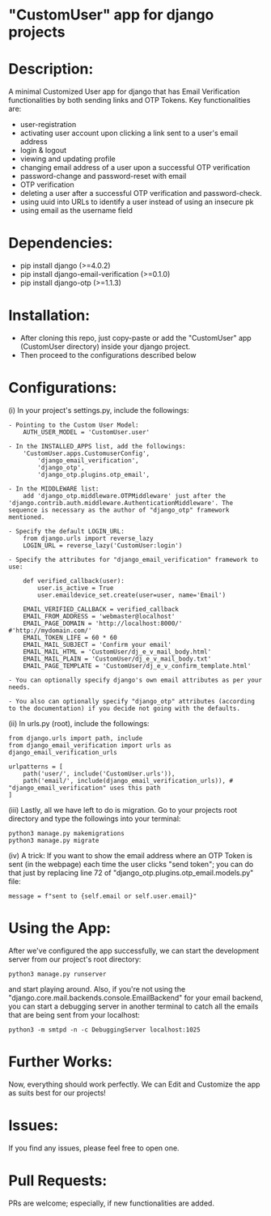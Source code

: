 # "CustomUser" app for django projects



# Description:

A minimal Customized User app for django that has Email Verification functionalities by both sending links and OTP Tokens. Key functionalities are:

- user-registration
- activating user account upon clicking a link sent to a user's email address
- login & logout
- viewing and updating profile
- changing email address of a user upon a successful OTP verification
- password-change and password-reset with email
- OTP verification
- deleting a user after a successful OTP verification and password-check.
- using uuid into URLs to identify a user instead of using an insecure pk
- using email as the username field




# Dependencies:
- pip install django (>=4.0.2)
- pip install django-email-verification (>=0.1.0)
- pip install django-otp (>=1.1.3)



# Installation:
- After cloning this repo, just copy-paste or add the "CustomUser" app (CustomUser directory) inside your django project.
- Then proceed to the configurations described below



# Configurations:

(i) In your project's settings.py, include the followings:

	- Pointing to the Custom User Model:
		AUTH_USER_MODEL = 'CustomUser.user'

	- In the INSTALLED_APPS list, add the followings:	
		'CustomUser.apps.CustomuserConfig',
	    	'django_email_verification',
	    	'django_otp',
	    	'django_otp.plugins.otp_email',

	- In the MIDDLEWARE list:	
		add 'django_otp.middleware.OTPMiddleware' just after the 'django.contrib.auth.middleware.AuthenticationMiddleware'. The sequence is necessary as the author of "django_otp" framework mentioned.

	- Specify the default LOGIN_URL:	
		from django.urls import reverse_lazy
		LOGIN_URL = reverse_lazy('CustomUser:login')

	- Specify the attributes for "django_email_verification" framework to use:

		def verified_callback(user):
		    user.is_active = True
		    user.emaildevice_set.create(user=user, name='Email')

		EMAIL_VERIFIED_CALLBACK = verified_callback
		EMAIL_FROM_ADDRESS = 'webmaster@localhost'
		EMAIL_PAGE_DOMAIN = 'http://localhost:8000/' #'http://mydomain.com/'
		EMAIL_TOKEN_LIFE = 60 * 60
		EMAIL_MAIL_SUBJECT = 'Confirm your email'
		EMAIL_MAIL_HTML = 'CustomUser/dj_e_v_mail_body.html'
		EMAIL_MAIL_PLAIN = 'CustomUser/dj_e_v_mail_body.txt'
		EMAIL_PAGE_TEMPLATE = 'CustomUser/dj_e_v_confirm_template.html'
		
	- You can optionally specify django's own email attributes as per your needs.
	
	- You also can optionally specify "django_otp" attributes (according to the documentation) if you decide not going with the defaults.
	
			
(ii) In urls.py (root), include the followings:

	from django.urls import path, include
	from django_email_verification import urls as django_email_verification_urls

	urlpatterns = [
	    path('user/', include('CustomUser.urls')),
	    path('email/', include(django_email_verification_urls)), # "django_email_verification" uses this path
	]
	

(iii) Lastly, all we have left to do is migration. Go to your projects root directory and type the followings into your terminal:

	python3 manage.py makemigrations
	python3 manage.py migrate
	
	
(iv) A trick: If you want to show the email address where an OTP Token is sent (in the webpage) each time the user clicks "send token"; you can do that just by replacing line 72 of "django_otp.plugins.otp_email.models.py" file:

	message = f"sent to {self.email or self.user.email}"
	
	

# Using the App:

After we've configured the app successfully, we can start the development server from our project's root directory:

	python3 manage.py runserver
	
and start playing around. Also, if you're not using the "django.core.mail.backends.console.EmailBackend" for your email backend, you can start a debugging server in another terminal to catch all the emails that are being sent from your localhost:
	
	python3 -m smtpd -n -c DebuggingServer localhost:1025
	


# Further Works: 
Now, everything should work perfectly. We can Edit and Customize the app as suits best for our projects!



# Issues: 
If you find any issues, please feel free to open one.



# Pull Requests: 
PRs are welcome; especially, if new functionalities are added.
	
	
	


